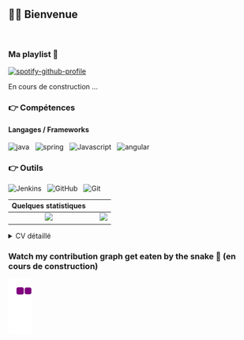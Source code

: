 ## :woman_cartwheeling: Bienvenue

<p align="left">
<a href="http://twitter.com/MishManners" target="blank"><img align="center" src="https://github.com/mishmanners/MishManners/blob/master/socials/twitter%20(2).png" title = "Twitter" alt="" height="30" /></a>
<a href="www.linkedin.com/in/léa-simonet-884615172" target="blank"><img align="center" src="https://github.com/mishmanners/MishManners/blob/master/socials/transparent-Linkedin-logo-icon.png" alt="" height="30" /></a>
<a href="http://instagram.com/sim6.photos" target="blank"><img align="center" src="https://github.com/mishmanners/MishManners/blob/master/socials/instagram.png" alt="" height="30" /></a>
<a href="http://youtube.com/c/MishManners" target="blank"><img align="center" src="https://github.com/mishmanners/MishManners/blob/master/socials/youtube.png" alt="" height="30" /></a>
<a href="mailto:simonetlea97@gmail.com" target="blank"><img align="center" src="https://github.com/mishmanners/MishManners/blob/master/socials/youtube.png" alt="" height="30" /></a>
</p>

### Ma playlist 🎵

[![spotify-github-profile](https://spotify-github-profile.vercel.app/api/view?uid=22a52oj3e5hnylnh2ua2e6loy&cover_image=true&theme=novatorem&bar_color=24b6f5&bar_color_cover=false)](https://open.spotify.com/user/11173087224?si=583b1463f6ca425f)





En cours de construction ...

### :point_right: Compétences
#### Langages / Frameworks
<img src="./assets/images/java.png" alt="java" title="Java"/>&nbsp;&nbsp; <img src="./assets/images/spring.ico" alt="spring" title="Spring"/>&nbsp;&nbsp; 
<img src="./assets/images/typescript.png" alt ="Javascript" title="Javascript"/>&nbsp;&nbsp; 
<img src="./assets/images/angular.png" alt ="angular" title="Angular"/>&nbsp;&nbsp;

### :point_right: Outils
<img src="./LeaSimonet/philippart-s/assets/images/jenkins.png" alt ="Jenkins" title="Jenkins"/>&nbsp;&nbsp; <img src="./assets/images/github.png" alt ="GitHub" title="GitHub"/>&nbsp;&nbsp; 
<img src="./assets/images/git.png" alt ="Git" title="Git"/>&nbsp;&nbsp; 


| Quelques statistiques | | |
| :---: |:---:| :---:|
| ![](https://github-readme-stats.vercel.app/api/top-langs/?username=LeaSimonet&theme=radical&hide_langs_below=8&count_private=true)     |  | ![](https://github-readme-stats.vercel.app/api?username=LeaSimonet&show_icons=true&theme=radical&count_private=true) |

<details>
    <summary>
        CV détaillé
    </summary>

## EXPERIENCE PROFESSIONNELLE
### Formation Ingénieur Java junior 

## FORMATION
### 2022 – Master DyNEA – Université de Pau et des Pays de l'Adour - Anglet
Diplôme en dynamique des écosystèmes aquatiques.

### 2020 – Licence Biologie des organismes – Université de Pau et des Pays de l'Adour - Anglet
Diplôme de biologie - des milieux aquatiques.

### 2014 – BAC S – Lycée St Louis Villa Pia
Filière générale option physique chimmie.

### LANGUES
🇫🇷 🇬🇧 

### LOISIRS
Randonnée, ...
</details>

### Watch my contribution graph get eaten by the snake 🐍 (en cours de construction)
![snake gif](https://github.com/LeaSimonet/LeaSimonet/blob/output/github-contribution-grid-snake.gif)
 

